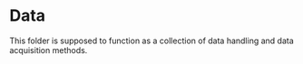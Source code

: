 # Data

This folder is supposed to function as a collection of data handling and data acquisition methods.
